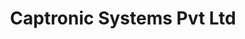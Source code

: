 ---
title: "Captronic Systems Pvt Ltd"
url: /trivandrum/captronic-systems-pvt-ltd/
shop: Computer
---
